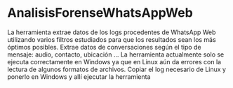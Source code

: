# AnalisisForenseWhatsAppWeb
La herramienta  extrae datos de los logs procedentes de WhatsApp Web utilizando varios filtros estudiados para que los resultados sean los más óptimos posibles.
Extrae datos de conversaciones según el tipo de mensaje: audio, contacto, ubicación ...
La herramienta actualmente solo se ejecuta correctamente en Windows ya que en Linux aún da errores con la lectura de algunos formatos de archivos.
Copiar el log necesario de Linux y ponerlo en Windows y allí ejecutar la herramienta
